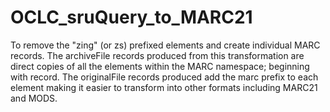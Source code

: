 # OCLC_sruQuery_to_MARC21
To remove the "zing" (or zs) prefixed elements and create individual MARC records. The archiveFile records produced from this transformation are direct copies of all the elements within the MARC namespace; beginning with record. The originalFile records produced add the marc prefix to each element making it easier to transform into other formats including MARC21 and MODS.
